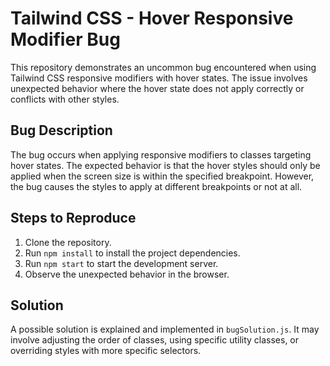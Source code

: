 # Tailwind CSS - Hover Responsive Modifier Bug

This repository demonstrates an uncommon bug encountered when using Tailwind CSS responsive modifiers with hover states. The issue involves unexpected behavior where the hover state does not apply correctly or conflicts with other styles.

## Bug Description

The bug occurs when applying responsive modifiers to classes targeting hover states. The expected behavior is that the hover styles should only be applied when the screen size is within the specified breakpoint. However, the bug causes the styles to apply at different breakpoints or not at all.

## Steps to Reproduce

1.  Clone the repository.
2.  Run `npm install` to install the project dependencies.
3.  Run `npm start` to start the development server.
4.  Observe the unexpected behavior in the browser.

## Solution

A possible solution is explained and implemented in `bugSolution.js`. It may involve adjusting the order of classes, using specific utility classes, or overriding styles with more specific selectors.